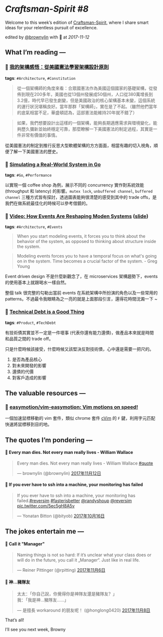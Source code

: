 # *Craftsman-Spirit #8*

Welcome to this week’s edition of [Craftsman-Spirit](https://tinyletter.com/craftsman-spirit), where I share smart ideas for your relentless pursuit of excellence.

edited by [@brownylin](https://twitter.com/brownylin) with 💖 at *2017-11-12*


## **What I’m reading —**

### 🔖 [我的架構感悟：從美國憲法學習架構設計原則](http://www.iteye.com/news/32748)

**tags**: `#Architecture`, `#Constitution`

> 從一個架構師的角度來看：合眾國憲法作為美國這個國家的基礎架構，從發佈到現在200多年，美國也從13個州發展成50個州，人口從380萬增長到3.2億，時代早已發生劇變，但是美國政治的核心架構基本未變，這個系統的運行狀況堪稱良好。當年那群「架構師」，實在是了不起。（雖然他們當年的底氣相當不足，華盛頓認為，這部憲法能維持20年就不錯了）

> 如果，我們想要設計出這樣的一個架構，能夠長期適應需求與環境變化，能夠歷久彌新並始終穩定可靠，那麼瞭解一下美國憲法的制定過程，其實是一件非常有價值的事情。

從美國憲法的制定到推行反思大型軟體架構的方方面面，相當有趣的切入視角，順便了解一下美國憲法的歷史。

### 🔖 [Simulating a Real-World System in Go](https://about.sourcegraph.com/go/simulating-a-real-world-system-in-go/)

**tags**: `#Go`, `#Performance`

以實現一個 coffee shop 為例，展示不同的 concurrency 實作對系統效能 (throughput 和 latency) 的影響。`mutex lock`, `unbuffered channel`, `buffered channel` 三種方式皆有探討，透過圖表能夠很清楚的感受到其中的 trade offs，是我們在做系統最佳化的時候可以參考借鏡的。

### 🔖 [Video: How Events Are Reshaping Moden Systems](https://www.youtube.com/watch?v=3V3pHm2Cpks&feature=youtu.be) ([slide](https://speakerdeck.com/jboner/how-events-are-reshaping-modern-systems))

**tags**: `#Architecture`, `#Events`

> When you start modeling events, it forces you to think about the behavior of the system, as opposed to thinking about structure inside the system.

> Modeling events forces you to have a temporal focus on what's going on in the system. Time becomes a crucial factor of the system. - Greg Young

Event driven design 不是什麼新觀念了，在 microservices 架構趨勢下，events 的使用基本上就跟喝水一樣自然。

整個 talk 很完整的勾勒出當前 events 在系統架構中所扮演的角色以及一些常用的 patterns。不過最令我眼睛為之一亮的就是上面那段引言，還得花時間沈澱一下 ~

### 🔖 [Technical Debt is a Good Thing](https://logz.io/blog/technical-debt/)

**tags**: `#Product`, `#TechDebt`

有技術債其實並不一定是一件壞事 (代表你還有能力還債)，做產品本來就是時間和品質之間的 trade off。

只是什麼時候該接受，什麼時候又該堅決反對技術債，心中還是需要一把尺的。

1. 是否為產品核心
2. 對未來開發的影響
3. 還債的代價
4. 對客戶造成的影響

## **The valuable resources —**

### 🔦 [easymotion/vim-easymotion: Vim motions on speed!](https://github.com/easymotion/vim-easymotion)

一個加速鼠標移動的 vim 套件，類似 chrome 套件 [cVim](https://chrome.google.com/webstore/detail/cvim/ihlenndgcmojhcghmfjfneahoeklbjjh) 的 `F` 鍵，利用字元匹配快速將鼠標移到目的地。

## **The quotes I’m pondering —**

#### 📌 Every man dies. Not every man really lives - William Wallace

<blockquote class="twitter-tweet" data-lang="zh-tw"><p lang="en" dir="ltr">Every man dies. Not every man really lives - William Wallace <a href="https://twitter.com/hashtag/quote?src=hash&amp;ref_src=twsrc%5Etfw">#quote</a></p>&mdash; brownylin (@brownylin) <a href="https://twitter.com/brownylin/status/929499132682743808?ref_src=twsrc%5Etfw">2017年11月12日</a></blockquote>

#### 📌 If you ever have to ssh into a machine, your monitoring has failed

<blockquote class="twitter-tweet" data-cards="hidden" data-lang="zh-tw"><p lang="en" dir="ltr">If you ever have to ssh into a machine, your monitoring has failed.<a href="https://twitter.com/hashtag/reversim?src=hash&amp;ref_src=twsrc%5Etfw">#reversim</a> <a href="https://twitter.com/hashtag/fasterisbetter?src=hash&amp;ref_src=twsrc%5Etfw">#fasterisbetter</a> <a href="https://twitter.com/randyshoup?ref_src=twsrc%5Etfw">@randyshoup</a> <a href="https://twitter.com/reversim?ref_src=twsrc%5Etfw">@reversim</a> <a href="https://t.co/5ec5gH8A5v">pic.twitter.com/5ec5gH8A5v</a></p>&mdash; Yonatan Bitton (@bityob) <a href="https://twitter.com/bityob/status/919840301337993216?ref_src=twsrc%5Etfw">2017年10月16日</a></blockquote>


## **The jokes entertain me —**

#### 🤣 Call it "Manager"

<blockquote class="twitter-tweet" data-lang="zh-tw"><p lang="en" dir="ltr">Naming things is not so hard: If it’s unclear what your class does or will do in the future, you call it „Manager“. Just like in real life.</p>&mdash; Reiner Pittinger (@rpitting) <a href="https://twitter.com/rpitting/status/927468034037514240?ref_src=twsrc%5Etfw">2017年11月6日</a></blockquote>

#### 🤣 神...豬隊友

<blockquote class="twitter-tweet" data-lang="zh-tw"><p lang="zh" dir="ltr">太太：「你自己說，你覺得你是神隊友還是豬隊友？」<br>我：「我是神...豬隊友......」</p>&mdash; 是擅長 workaround 的朋友呢！ (@honglong0420) <a href="https://twitter.com/honglong0420/status/928287797194059776?ref_src=twsrc%5Etfw">2017年11月8日</a></blockquote>


That’s all!

I’ll see you next week, Browny
